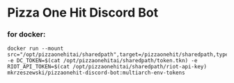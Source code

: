 # Pizza One Hit Discord Bot
### for docker:
```
docker run --mount src="/opt/pizzaonehitai/sharedpath",target=/pizzaonehit/sharedpath,type=bind -e DC_TOKEN=$(cat /opt/pizzaonehitai/sharedpath/token.tkn) -e RIOT_API_TOKEN=$(cat /opt/pizzaonehitai/sharedpath/riot-api-key) mkrzeszewski/pizzaonehit-discord-bot:multiarch-env-tokens
```
